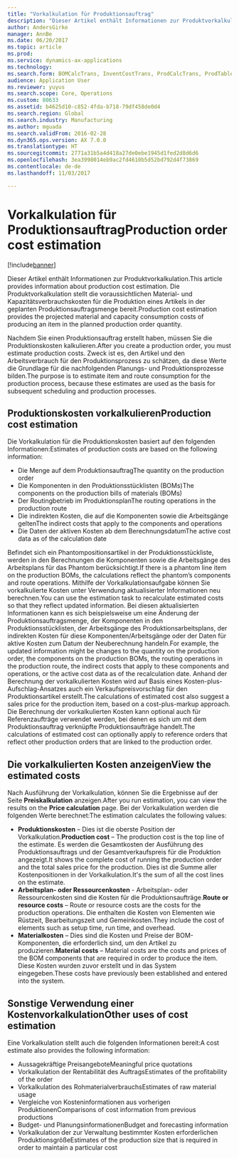 ```yaml
---
title: "Vorkalkulation für Produktionsauftrag"
description: "Dieser Artikel enthält Informationen zur Produktvorkalkulation. Die Produktvorkalkulation stellt die voraussichtlichen Material- und Kapazitätsverbrauchskosten für die Produktion eines Artikels in der geplanten Produktionsauftragsmenge bereit."
author: AndersGirke
manager: AnnBe
ms.date: 06/20/2017
ms.topic: article
ms.prod: 
ms.service: dynamics-ax-applications
ms.technology: 
ms.search.form: BOMCalcTrans, InventCostTrans, ProdCalcTrans, ProdTableJour, ProdTableListPage
audience: Application User
ms.reviewer: yuyus
ms.search.scope: Core, Operations
ms.custom: 80633
ms.assetid: b4625d10-c852-4fda-b718-79df458de0d4
ms.search.region: Global
ms.search.industry: Manufacturing
ms.author: mguada
ms.search.validFrom: 2016-02-28
ms.dyn365.ops.version: AX 7.0.0
ms.translationtype: HT
ms.sourcegitcommit: 2771a31b5a4d418a27de0ebe1945d1fed2d8d6d6
ms.openlocfilehash: 3ea3998014eb9ac2fd4610b5d52bd792d4f73869
ms.contentlocale: de-de
ms.lasthandoff: 11/03/2017

---
```


# <a name="production-order-cost-estimation"></a><span data-ttu-id="712e9-104">Vorkalkulation für Produktionsauftrag</span><span class="sxs-lookup"><span data-stu-id="712e9-104">Production order cost estimation</span></span>

[!include[banner](../includes/banner.md)]


<span data-ttu-id="712e9-105">Dieser Artikel enthält Informationen zur Produktvorkalkulation.</span><span class="sxs-lookup"><span data-stu-id="712e9-105">This article provides information about production cost estimation.</span></span> <span data-ttu-id="712e9-106">Die Produktvorkalkulation stellt die voraussichtlichen Material- und Kapazitätsverbrauchskosten für die Produktion eines Artikels in der geplanten Produktionsauftragsmenge bereit.</span><span class="sxs-lookup"><span data-stu-id="712e9-106">Production cost estimation provides the projected material and capacity consumption costs of producing an item in the planned production order quantity.</span></span> 

<span data-ttu-id="712e9-107">Nachdem Sie einen Produktionsauftrag erstellt haben, müssen Sie die Produktionskosten kalkulieren.</span><span class="sxs-lookup"><span data-stu-id="712e9-107">After you create a production order, you must estimate production costs.</span></span> <span data-ttu-id="712e9-108">Zweck ist es, den Artikel und den Arbeitsverbrauch für den Produktionsprozess zu schätzen, da diese Werte die Grundlage für die nachfolgenden Planungs- und Produktionsprozesse bilden.</span><span class="sxs-lookup"><span data-stu-id="712e9-108">The purpose is to estimate item and route consumption for the production process, because these estimates are used as the basis for subsequent scheduling and production processes.</span></span>

## <a name="production-cost-estimation"></a><span data-ttu-id="712e9-109">Produktionskosten vorkalkulieren</span><span class="sxs-lookup"><span data-stu-id="712e9-109">Production cost estimation</span></span>
<span data-ttu-id="712e9-110">Die Vorkalkulation für die Produktionskosten basiert auf den folgenden Informationen:</span><span class="sxs-lookup"><span data-stu-id="712e9-110">Estimates of production costs are based on the following information:</span></span>

-   <span data-ttu-id="712e9-111">Die Menge auf dem Produktionsauftrag</span><span class="sxs-lookup"><span data-stu-id="712e9-111">The quantity on the production order</span></span>
-   <span data-ttu-id="712e9-112">Die Komponenten in den Produktionsstücklisten (BOMs)</span><span class="sxs-lookup"><span data-stu-id="712e9-112">The components on the production bills of materials (BOMs)</span></span>
-   <span data-ttu-id="712e9-113">Der Routingbetrieb im Produktionsplan</span><span class="sxs-lookup"><span data-stu-id="712e9-113">The routing operations in the production route</span></span>
-   <span data-ttu-id="712e9-114">Die indirekten Kosten, die auf die Komponenten sowie die Arbeitsgänge gelten</span><span class="sxs-lookup"><span data-stu-id="712e9-114">The indirect costs that apply to the components and operations</span></span>
-   <span data-ttu-id="712e9-115">Die Daten der aktiven Kosten ab dem Berechnungsdatum</span><span class="sxs-lookup"><span data-stu-id="712e9-115">The active cost data as of the calculation date</span></span>

<span data-ttu-id="712e9-116">Befindet sich ein Phantompositionsartikel in der Produktionsstückliste, werden in den Berechnungen die Komponenten sowie die Arbeitsgänge des Arbeitsplans für das Phantom berücksichtigt.</span><span class="sxs-lookup"><span data-stu-id="712e9-116">If there is a phantom line item on the production BOMs, the calculations reflect the phantom’s components and route operations.</span></span> <span data-ttu-id="712e9-117">Mithilfe der Vorkalkulationsaufgabe können Sie vorkalkulierte Kosten unter Verwendung aktualisierter Informationen neu berechnen.</span><span class="sxs-lookup"><span data-stu-id="712e9-117">You can use the estimation task to recalculate estimated costs so that they reflect updated information.</span></span> <span data-ttu-id="712e9-118">Bei diesen aktualisierten Informationen kann es sich beispielsweise um eine Änderung der Produktionsauftragsmenge, der Komponenten in den Produktionsstücklisten, der Arbeitsgänge des Produktionsarbeitsplans, der indirekten Kosten für diese Komponenten/Arbeitsgänge oder der Daten für aktive Kosten zum Datum der Neuberechnung handeln.</span><span class="sxs-lookup"><span data-stu-id="712e9-118">For example, the updated information might be changes to the quantity on the production order, the components on the production BOMs, the routing operations in the production route, the indirect costs that apply to these components and operations, or the active cost data as of the recalculation date.</span></span> <span data-ttu-id="712e9-119">Anhand der Berechnung der vorkalkulierten Kosten wird auf Basis eines Kosten-plus-Aufschlag-Ansatzes auch ein Verkaufspreisvorschlag für den Produktionsartikel erstellt.</span><span class="sxs-lookup"><span data-stu-id="712e9-119">The calculations of estimated cost also suggest a sales price for the production item, based on a cost-plus-markup approach.</span></span> <span data-ttu-id="712e9-120">Die Berechnung der vorkalkulierten Kosten kann optional auch für Referenzaufträge verwendet werden, bei denen es sich um mit dem Produktionsauftrag verknüpfte Produktionsaufträge handelt.</span><span class="sxs-lookup"><span data-stu-id="712e9-120">The calculations of estimated cost can optionally apply to reference orders that reflect other production orders that are linked to the production order.</span></span>

## <a name="view-the-estimated-costs"></a><span data-ttu-id="712e9-121">Die vorkalkulierten Kosten anzeigen</span><span class="sxs-lookup"><span data-stu-id="712e9-121">View the estimated costs</span></span>
<span data-ttu-id="712e9-122">Nach Ausführung der Vorkalkulation, können Sie die Ergebnisse auf der Seite **Preiskalkulation** anzeigen.</span><span class="sxs-lookup"><span data-stu-id="712e9-122">After you run estimation, you can view the results on the **Price calculation** page.</span></span> <span data-ttu-id="712e9-123">Bei der Vorkalkulation werden die folgenden Werte berechnet:</span><span class="sxs-lookup"><span data-stu-id="712e9-123">The estimation calculates the following values:</span></span>

-   <span data-ttu-id="712e9-124">**Produktionskosten** – Dies ist die oberste Position der Vorkalkulation.</span><span class="sxs-lookup"><span data-stu-id="712e9-124">**Production cost** – The production cost is the top line of the estimate.</span></span> <span data-ttu-id="712e9-125">Es werden die Gesamtkosten der Ausführung des Produktionsauftrags und der Gesamtverkaufspreis für die Produktion angezeigt.</span><span class="sxs-lookup"><span data-stu-id="712e9-125">It shows the complete cost of running the production order and the total sales price for the production.</span></span> <span data-ttu-id="712e9-126">Dies ist die Summe aller Kostenpositionen in der Vorkalkulation.</span><span class="sxs-lookup"><span data-stu-id="712e9-126">It's the sum of all the cost lines on the estimate.</span></span>
-   <span data-ttu-id="712e9-127">**Arbeitsplan- oder Ressourcenkosten** - Arbeitsplan- oder Ressourcenkosten sind die Kosten für die Produktionsaufträge.</span><span class="sxs-lookup"><span data-stu-id="712e9-127">**Route or resource costs** – Route or resource costs are the costs for the production operations.</span></span> <span data-ttu-id="712e9-128">Die enthalten die Kosten von Elementen wie Rüstzeit, Bearbeitungszeit und Gemeinkosten.</span><span class="sxs-lookup"><span data-stu-id="712e9-128">They include the cost of elements such as setup time, run time, and overhead.</span></span>
-   <span data-ttu-id="712e9-129">**Materialkosten** – Dies sind die Kosten und Preise der BOM-Komponenten, die erforderlich sind, um den Artikel zu produzieren.</span><span class="sxs-lookup"><span data-stu-id="712e9-129">**Material costs** – Material costs are the costs and prices of the BOM components that are required in order to produce the item.</span></span> <span data-ttu-id="712e9-130">Diese Kosten wurden zuvor erstellt und in das System eingegeben.</span><span class="sxs-lookup"><span data-stu-id="712e9-130">These costs have previously been established and entered into the system.</span></span>

## <a name="other-uses-of-cost-estimation"></a><span data-ttu-id="712e9-131">Sonstige Verwendung einer Kostenvorkalkulation</span><span class="sxs-lookup"><span data-stu-id="712e9-131">Other uses of cost estimation</span></span>
<span data-ttu-id="712e9-132">Eine Vorkalkulation stellt auch die folgenden Informationen bereit:</span><span class="sxs-lookup"><span data-stu-id="712e9-132">A cost estimate also provides the following information:</span></span>

-   <span data-ttu-id="712e9-133">Aussagekräftige Preisangebote</span><span class="sxs-lookup"><span data-stu-id="712e9-133">Meaningful price quotations</span></span>
-   <span data-ttu-id="712e9-134">Vorkalkulation der Rentabilität des Auftrags</span><span class="sxs-lookup"><span data-stu-id="712e9-134">Estimates of the profitability of the order</span></span>
-   <span data-ttu-id="712e9-135">Vorkalkulation des Rohmaterialverbrauchs</span><span class="sxs-lookup"><span data-stu-id="712e9-135">Estimates of raw material usage</span></span>
-   <span data-ttu-id="712e9-136">Vergleiche von Kosteninformationen aus vorherigen Produktionen</span><span class="sxs-lookup"><span data-stu-id="712e9-136">Comparisons of cost information from previous productions</span></span>
-   <span data-ttu-id="712e9-137">Budget- und Planungsinformationen</span><span class="sxs-lookup"><span data-stu-id="712e9-137">Budget and forecasting information</span></span>
-   <span data-ttu-id="712e9-138">Vorkalkulation der zur Verwaltung bestimmter Kosten erforderlichen Produktionsgröße</span><span class="sxs-lookup"><span data-stu-id="712e9-138">Estimates of the production size that is required in order to maintain a particular cost</span></span>





